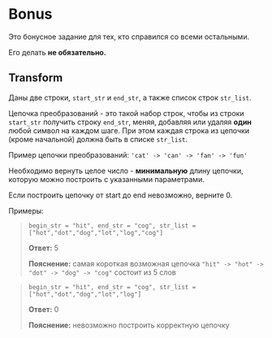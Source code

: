 # Bonus

Это бонусное задание для тех, кто справился со всеми остальными.

Его делать **не обязательно.**

## Transform

Даны две строки, `start_str` и `end_str`, а также список строк `str_list`.

Цепочка преобразований - это такой набор строк, чтобы из строки `start_str`
получить строку `end_str`, меняя, добавляя или удаляя **один** любой символ на каждом шаге.
При этом каждая строка из цепочки (кроме начальной) должна быть в списке `str_list`.

Пример цепочки преобразований: `'cat' -> 'can' -> 'fan' -> 'fun'`

Необходимо вернуть целое число - **минимальную** длину цепочки, которую можно
построить с указанными параметрами.

Если построить цепочку от start до end невозможно, верните 0.

Примеры:

>`begin_str = "hit", end_str = "cog", str_list = ["hot","dot","dog","lot","log","cog"]`
>
>**Ответ:** 5
>
>**Пояснение:** самая короткая возможная цепочка
> `"hit" -> "hot" -> "dot" -> "dog" -> "cog"` состоит из 5 слов

>`begin_str = "hit", end_str = "cog", str_list = ["hot","dot","dog","lot","log"]`
>
> **Ответ:** 0
>
> **Пояснение:** невозможно построить корректную цепочку

